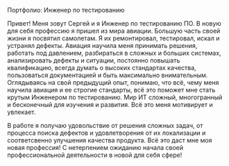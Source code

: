 Портфолио: Инженер по тестированию

Привет! Меня зовут Сергей и я Инженер по тестированию ПО. В новую для себя профессию я пришел из мира авиации. Большую часть своей жизни я посвятил самолетам. Я их ремонтировал, тестировал, искал и устранял дефекты. Авиация научила меня принимать решения, работать под давлением, разбираться в сложных и больших системах, анализировать дефекты и ситуации, постоянно повышать квалификацию, всегда думать о высоких стандартах качества, пользоваться документацией и быть максимально внимательным. Оглядываясь на свой предыдущий опыт, понимаю, что всё, чему меня научила авиация и ее строгие стандарты, всё это поможет мне стать крутым Инженером по тестированию. Мир ИТ сложный, многогранный и бесконечный для изучения и развития. Всё это меня мотивирует и увлекает. 

В работе я получаю удовольствие от решения сложных задач, от процесса поиска дефектов и удовлетворения от их локализации и соответсвенно улучшения качества продукта. Всё это даст мне моя новая профессия! С нетерпением ожиданию начала своей профессиональной деятельности в новой для себя сфере!
